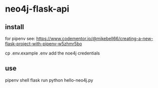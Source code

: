 # neo4j-flask-api

## install 

for pipenv see:
https://www.codementor.io/@mikebell66/creating-a-new-flask-project-with-pipenv-w5zhmr5bo

cp .env.example .env
add the noe4j credentials

## use

pipenv shell
flask run
python hello-neo4j.py
